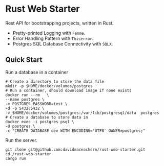 # Rust Web Starter

Rest API for bootstrapping projects, written in Rust.

- Pretty-printed Logging with `Femme`.
- Error Handling Pattern with `Thiserror`.
- Postgres SQL Database Connectivity with `SQLX`.

## Quick Start

Run a database in a container

```
# Create a directory to store the data file
mkdir -p $HOME/docker/volumes/postgres
# Run a container, should download image if none exists
docker run --rm   \
--name postgres \
-e POSTGRES_PASSWORD=test \
-d -p 5432:5432 \
-v $HOME/docker/volumes/postgres:/var/lib/postgresql/data  postgres
# Create a database to store data in
docker exec -i postgres psql \
-U postgres \
-c "CREATE DATABASE dev WITH ENCODING='UTF8' OWNER=postgres;"
```

Run the server.

```
git clone git@github.com:davidmaceachern/rust-web-starter.git
cd /rust-web-starter
cargo run
```